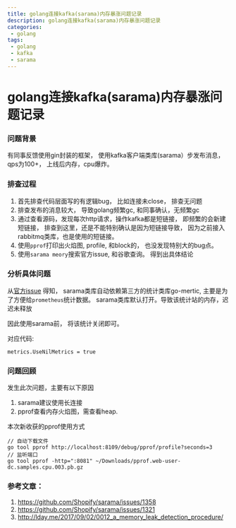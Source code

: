 ```yaml
---
title: golang连接kafka(sarama)内存暴涨问题记录
description: golang连接kafka(sarama)内存暴涨问题记录
categories:
 - golang
tags:
 - golang
 - kafka
 - sarama
---
```


# golang连接kafka(sarama)内存暴涨问题记录


### 问题背景

有同事反馈使用gin封装的框架， 使用kafka客户端类库(sarama）步发布消息， qps为100+， 上线后内存，cpu爆炸。

### 排查过程

1. 首先排查代码层面写的有逻辑bug， 比如连接未close， 排查无问题
2. 排查发布的消息较大， 导致golang频繁gc,  和同事确认，无频繁gc
3. 通过查看源码，发现每次http请求，操作kafka都是短链接， 即频繁的会新建短链接， 排查到这里，还是不能特别确认是因为短链接导致， 因为之前接入rabbitmq类库，也是使用的短链接。
4. 使用`pprof`打印出火焰图, profile, 和block的， 也没发现特别大的bug点。
5.  使用`sarama meory`搜索官方issue, 和谷歌查询。 得到出具体结论

### 分析具体问题

从[官方issue](https://github.com/Shopify/sarama/issues/1321) 得知， sarama类库自动依赖第三方的统计类库go-mertic, 主要是为了方便给`prometheus`统计数据。 sarama类库默认打开。导致该统计站的内存，迟迟未释放

因此使用sarama前， 将该统计关闭即可。

对应代码:

```
metrics.UseNilMetrics = true
```


### 问题回顾

发生此次问题，主要有以下原因 

1. sarama建议使用长连接 
2. pprof查看内存火焰图，需查看heap.

本次新收获的pprof使用方式

```
// 自动下载文件
go tool pprof http://localhost:8109/debug/pprof/profile?seconds=3
// 监听端口
go tool pprof -http=":8081" ~/Downloads/pprof.web-user-dc.samples.cpu.003.pb.gz
```


### 参考文章：

1. https://github.com/Shopify/sarama/issues/1358
2. https://github.com/Shopify/sarama/issues/1321
3. http://lday.me/2017/09/02/0012_a_memory_leak_detection_procedure/


